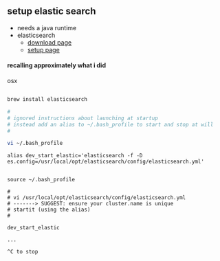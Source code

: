 setup elastic search
--------------------

* needs a java runtime
* elasticsearch
    * [download page](http://www.elasticsearch.org/download/)
    * [setup page](http://www.elasticsearch.org/guide/en/elasticsearch/reference/current/setup.html)

#### recalling approximately what i did

osx

```bash

brew install elasticsearch

# 
# ignored instructions about launching at startup
# instead add an alias to ~/.bash_profile to start and stop at will
# 

vi ~/.bash_profile
```
```
alias dev_start_elastic='elasticsearch -f -D es.config=/usr/local/opt/elasticsearch/config/elasticsearch.yml'
```
```

source ~/.bash_profile

# 
# vi /usr/local/opt/elasticsearch/config/elasticsearch.yml
# -------> SUGGEST: ensure your cluster.name is unique
# startit (using the alias)
# 

dev_start_elastic

...

^C to stop

```
